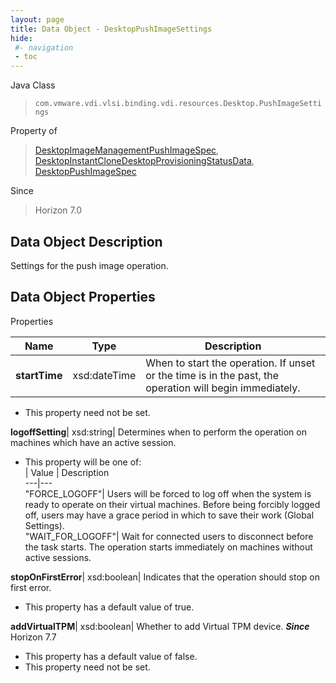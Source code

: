```yaml
---
layout: page
title: Data Object - DesktopPushImageSettings
hide:
 #- navigation
 - toc
---
```






Java Class  
> `com.vmware.vdi.vlsi.binding.vdi.resources.Desktop.PushImageSettings`

Property of  
> [DesktopImageManagementPushImageSpec](vdi.resources.Desktop.ImageManagementPushImageSpec.md#field_detail), [DesktopInstantCloneDesktopProvisioningStatusData](vdi.resources.Desktop.InstantCloneProvisioningStatusData.md#field_detail), [DesktopPushImageSpec](vdi.resources.Desktop.PushImageSpec.md#field_detail)

Since  
> Horizon 7.0


## Data Object Description 

Settings for the push image operation. 

## Data Object Properties

Properties

Name |  Type |  Description   
---|---|---  
**startTime**|  xsd:dateTime|  When to start the operation. If unset or the time is in the past, the operation will begin immediately.   


* This property need not be set.

  
**logoffSetting**|  xsd:string|  Determines when to perform the operation on machines which have an active session.   


  * This property will be one of:  
|  Value |  Description   
---|---  
"FORCE_LOGOFF"| Users will be forced to log off when the system is ready to operate on their virtual machines. Before being forcibly logged off, users may have a grace period in which to save their work (Global Settings).  
"WAIT_FOR_LOGOFF"| Wait for connected users to disconnect before the task starts. The operation starts immediately on machines without active sessions.  

  
**stopOnFirstError**|  xsd:boolean|  Indicates that the operation should stop on first error.   


  * This property has a default value of true.

  
**addVirtualTPM**|  xsd:boolean|  Whether to add Virtual TPM device.  **_Since_** Horizon 7.7  


  * This property has a default value of false.
* This property need not be set.

  
  
  
   
  
  
